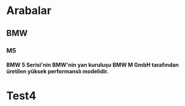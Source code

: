 # Arabalar
## BMW
### M5
#### BMW 5 Serisi'nin BMW'nin yan kuruluşu BMW M GmbH tarafından üretilen yüksek performanslı modelidir. 
# Test4